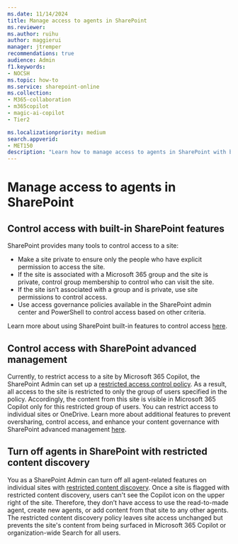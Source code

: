 ```yaml
---
ms.date: 11/14/2024
title: Manage access to agents in SharePoint
ms.reviewer: 
ms.author: ruihu
author: maggierui
manager: jtremper
recommendations: true
audience: Admin
f1.keywords:
- NOCSH
ms.topic: how-to
ms.service: sharepoint-online
ms.collection: 
- M365-collaboration
- m365copilot
- magic-ai-copilot
- Tier2

ms.localizationpriority: medium
search.appverid:
- MET150
description: "Learn how to manage access to agents in SharePoint with built-in SharePoint premission models, SharePoint advanced management features such as restricted access control, and restricted content discovery."
---
```

# Manage access to agents in SharePoint

## Control access with built-in SharePoint features

SharePoint provides many tools to control access to a site:
- Make a site private to ensure only the people who have explicit permission to access the site.
- If the site is associated with a Microsoft 365 group and the site is private, control group membership to control who can visit the site.
- If the site isn’t associated with a group and is private, use site permissions to control access.
- Use access governance policies available in the SharePoint admin center and PowerShell to control access based on other criteria.

Learn more about using SharePoint built-in features to control access [here](/sharepoint/sharepoint-copilot-best-practices#step-2---prevent-oversharing-and-control-access-with-sharepoint-and-onedrive).

## Control access with SharePoint advanced management

Currently, to restrict access to a site by Microsoft 365 Copilot, the SharePoint Admin can set up a [restricted access control policy](/sharepoint/restricted-access-control). As a result, all access to the site is restricted to only the group of users specified in the policy. Accordingly, the content from this site is visible in Microsoft 365 Copilot only for this restricted group of users. You can restrict access to individual sites or OneDrive. 
Learn more about additional features to prevent oversharing, control access, and enhance your content governance with SharePoint advanced management [here](/sharepoint/get-ready-copilot-sharepoint-advanced-management).

## Turn off agents in SharePoint with restricted content discovery

You as a SharePoint Admin can turn off all agent-related features on individual sites with [restricted content discovery](/sharepoint/restricted-access-control). Once a site is flagged with restricted content discovery, users can't see the Copilot icon on the upper right of the site. Therefore, they don’t have access to use the read-to-made agent, create new agents, or add content from that site to any other agents. The restricted content discovery policy leaves site access unchanged but prevents the site's content from being surfaced in Microsoft 365 Copilot or organization-wide Search for all users.  
